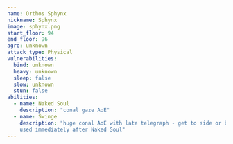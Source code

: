 ```yaml
---
name: Orthos Sphynx
nickname: Sphynx
image: sphynx.png
start_floor: 94
end_floor: 96
agro: unknown
attack_type: Physical
vulnerabilities:
  bind: unknown
  heavy: unknown
  sleep: false
  slow: unknown
  stun: false
abilities:
  - name: Naked Soul
    description: "conal gaze AoE"
  - name: Swinge
    description: "huge conal AoE with late telegraph - get to side or behind;
    used immediately after Naked Soul"
---
```

